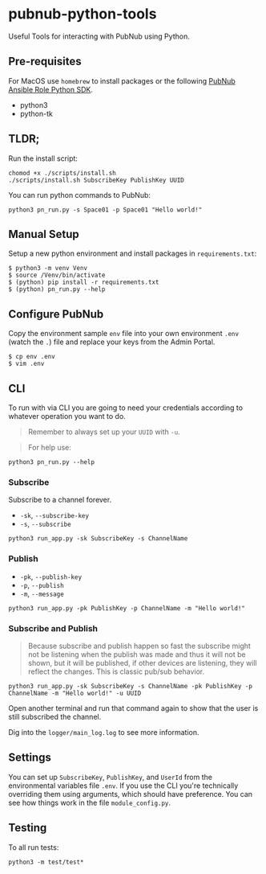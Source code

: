 # pubnub-python-tools
Useful Tools for interacting with PubNub using Python. 

## Pre-requisites

For MacOS use `homebrew` to install packages or the following [PubNub Ansible Role Python SDK](https://github.com/sergio-munoz/pubnub-ansible-role-python-sdk).

- python3
- python-tk

## TLDR;

Run the install script:

```
chomod +x ./scripts/install.sh
./scripts/install.sh SubscribeKey PublishKey UUID
```

You can run python commands to PubNub:

```
python3 pn_run.py -s Space01 -p Space01 "Hello world!"
```

## Manual Setup

Setup a new python environment and install packages in `requirements.txt`:

```
$ python3 -m venv Venv
$ source /Venv/bin/activate
$ (python) pip install -r requirements.txt
$ (python) pn_run.py --help
```

## Configure PubNub

Copy the environment sample `env` file into your own environment `.env` (watch the `.`) file and replace your keys from the Admin Portal.

```
$ cp env .env
$ vim .env
```

## CLI

To run with via CLI you are going to need your credentials according to whatever operation you want to do. 

> Remember to always set up your `UUID` with `-u`.

> For help use:

```
python3 pn_run.py --help
```

### Subscribe

Subscribe to a channel forever. 

* `-sk`, `--subscribe-key`
* `-s`, `--subscribe`

```
python3 run_app.py -sk SubscribeKey -s ChannelName
```

### Publish

* `-pk`, `--publish-key`
* `-p`, `--publish`
* `-m`, `--message`

```
python3 run_app.py -pk PublishKey -p ChannelName -m "Hello world!"
```

### Subscribe and Publish

> Because subscribe and publish happen so fast the subscribe might not be listening when the publish was made and thus it will not be shown, but it will be published, if other devices are listening, they will reflect the changes. This is classic pub/sub behavior.

```
python3 run_app.py -sk SubscribeKey -s ChannelName -pk PublishKey -p ChannelName -m "Hello world!" -u UUID
```

Open another terminal and run that command again to show that the user is still subscribed the channel.

Dig into the `logger/main_log.log` to see more information.

## Settings

You can set up `SubscribeKey`, `PublishKey`, and `UserId` from the environmental variables file `.env`. If you use the CLI you're technically overriding them using arguments, which should have preference. You can see how things work in the file `module_config.py`. 


## Testing

To all run tests:

```
python3 -m test/test*
```